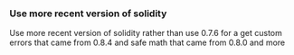 ### Use more recent version of solidity

Use more recent version of solidity rather than use 0.7.6 for a get custom errors that came from 0.8.4 and safe math that came from 0.8.0 and more